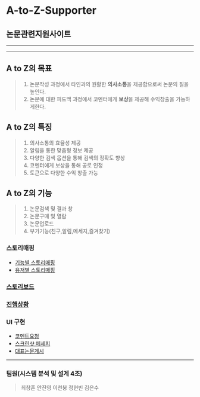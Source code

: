 A-to-Z-Supporter 
=============
논문관련지원사이트
--------------------

<hr>
<hr>

## A to Z의 목표
>1. 논문작성 과정에서 타인과의 원활한 **의사소통**을 제공함으로써 논문의 질을 높인다. 
>2. 논문에 대한 피드백 과정에서 코멘터에게 **보상**을 제공해 수익창출을 가능하게한다.

## A to Z의 특징
>1. 의사소통의 효율성 제공
>2. 알림을 통한 맞춤형 정보 제공
>3. 다양한 검색 옵션을 통해 검색의 정확도 향상
>4. 코멘터에게 보상을 통해 공로 인정
>5. 토큰으로 다양한 수익 창출 가능

## A to Z의 기능
>1. 논문검색 및 결과 창
>2. 논문구매 및 열람
>3. 논문업로드
>4. 부가기능(친구,알림,메세지,즐겨찾기)



### 스토리매핑
* [기능별 스토리매핑](https://docs.google.com/spreadsheets/d/1vNfZvnNQ8dgsaPOJAbn4QEGi61Z6ZoT3QMTOvwj4ePA/edit#gid=0)
* [유저별 스토리매핑](https://docs.google.com/spreadsheets/d/1ZWYW9NW_UpWrjgiV7I0nWhjbHltpPY_8zpOH8R-Sjp0/edit#gid=0)

### [스토리보드](https://ovenapp.io/project/Q5eGmnBF9vKtmxePBk6e2FuIuO0Huhwr#7wyPb)

### [진행상황](https://github.com/users/ingchang0125/projects/2)

### UI 구현
* [코멘트요청](https://ovenapp.io/view/2R9Gyjj5N6sL9pnvatyqciaYJAqCM5dP/ySCIB "Kakao Oven")<br>
* [스크린샷 메세지](https://ovenapp.io/view/SJwj21P3SSQInCjBnWUpVagPPXMuibFy/ATQUC "Kakao Oven")<br>
* [대표논문게시](https://ovenapp.io/view/NiE5Yv8wKmNaBISzEEmaicQNN9R9Ili8/P0ixl "KAkao Oven")<br>
<hr>

### 팀원(시스템 분석 및 설계 4조)
>최창훈 안진영 이천붕 정현빈 김은수
